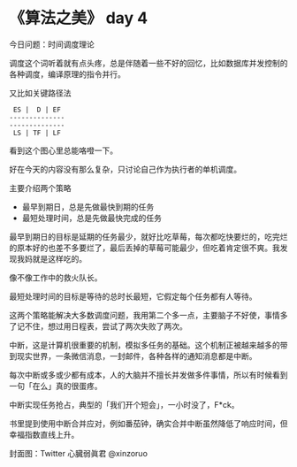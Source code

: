 # 《算法之美》 day 4

今日问题：时间调度理论

调度这个词听着就有点头疼，总是伴随着一些不好的回忆，比如数据库并发控制的各种调度，编译原理的指令并行。

又比如关键路径法

```
 ES |  D | EF
--------------
--------------
 LS | TF | LF
```

看到这个图心里总能咯噔一下。

好在今天的内容没有那么复杂，只讨论自己作为执行者的单机调度。

主要介绍两个策略

+ 最早到期日，总是先做最快到期的任务
+ 最短处理时间，总是先做最快完成的任务

最早到期日的目标是延期的任务最少，就好比吃草莓，每次都吃快要烂的，吃完烂的原本好的也差不多要烂了，最后丢掉的草莓可能最少，但吃着肯定很不爽。我发现我妈就是这样吃的。

像不像工作中的救火队长。

最短处理时间的目标是等待的总时长最短，它假定每个任务都有人等待。

这两个策略能解决大多数调度问题，我用第二个多一点，主要脑子不好使，事情多了记不住，想过用日程表，尝试了两次失败了两次。

中断，这是计算机很重要的机制，模拟多任务的基础。这个机制正被越来越多的带到现实世界，一条微信消息，一封邮件，各种各样的通知消息都是中断。

每次中断或多或少都有成本，人的大脑并不擅长并发做多件事情，所以有时候看到一句「在么」真的很蛋疼。

中断实现任务抢占，典型的「我们开个短会」，一小时没了，F*ck。

书里提到使用中断合并应对，例如番茄钟，确实合并中断虽然降低了响应时间，但幸福指数直线上升。

封面图：Twitter 心臓弱眞君 @xinzoruo